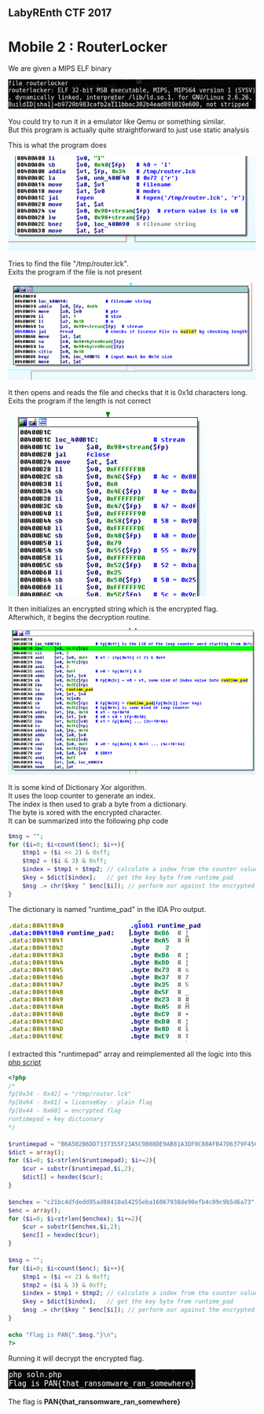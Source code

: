 ## LabyREnth CTF 2017
# Mobile 2 : RouterLocker

We are given a MIPS ELF binary

![thebinary](img/01.png)

You could try to run it in a emulator like Qemu or something similar.  
But this program is actually quite straightforward to just use static analysis

This is what the program does

![findfile](img/02.png)

Tries to find the file "/tmp/router.lck".  
Exits the program if the file is not present

![checklen](img/03.png)

It then opens and reads the file and checks that it is 0x1d characters long.  
Exits the program if the length is not correct

![encrypted](img/04.png)

It then initializes an encrypted string which is the encrypted flag.  
Afterwhich, it begins the decryption routine.

![decryption](img/05.png)

It is some kind of Dictionary Xor algorithm.  
It uses the loop counter to generate an index.  
The index is then used to grab a byte from a dictionary.  
The byte is xored with the encrypted character.  
It can be summarized into the following php code

```php
$msg = "";
for ($i=0; $i<count($enc); $i++){
    $tmp1 = ($i << 2) & 0xff;
    $tmp2 = ($i & 3) & 0xff;
    $index = $tmp1 + $tmp2; // calculate a index from the counter value
    $key = $dict[$index];   // get the key byte from runtime_pad
    $msg .= chr($key ^ $enc[$i]); // perform xor against the encrypted char
}
```

The dictionary is named "runtime_pad" in the IDA Pro output.  

![runtimepad](img/06.png)

I extracted this "runtimepad" array and reimplemented all the logic into this [php script](soln.php)

```php
<?php
/*
fp[0x34 - 0x42] = "/tmp/router.lck"
fp[0x64 - 0x81] = licenseKey - plain flag
fp[0x44 - 0x60] = encrypted flag
runtimepad = key dictionary
*/

$runtimepad = "B6A502B6DD7337355F23A5C9B08DE9AB81A3DF0C80AFB47D6379F45C4F1613C3FBBE5E30222E82661BDE67C1994CBE2344B47BF5E72C4169D178DFDB455BCF497407138F4018E7E6CEFA5637FC743381E3DCA40C448057BA3EF9D9A7B45ECDA5EB445BEF46F35B6DCFE038A7C7B86A1816E1C5031E1852DE84F627F0602D274B";
$dict = array();
for ($i=0; $i<strlen($runtimepad); $i+=2){
    $cur = substr($runtimepad,$i,2);
    $dict[] = hexdec($cur);
}

$enchex = "c21bc4dfdedd95ad88410a54255eba16067938de90efb4c09c9b5d6a73";
$enc = array();
for ($i=0; $i<strlen($enchex); $i+=2){
    $cur = substr($enchex,$i,2);
    $enc[] = hexdec($cur);
}

$msg = "";
for ($i=0; $i<count($enc); $i++){
    $tmp1 = ($i << 2) & 0xff;
    $tmp2 = ($i & 3) & 0xff;
    $index = $tmp1 + $tmp2; // calculate a index from the counter value
    $key = $dict[$index];   // get the key byte from runtime_pad
    $msg .= chr($key ^ $enc[$i]); // perform xor against the encrypted char
}

echo "Flag is PAN{".$msg."}\n";
?>
```

Running it will decrypt the encrypted flag.

![flag](img/07.png)

The flag is **PAN{that_ransomware_ran_somewhere}**
